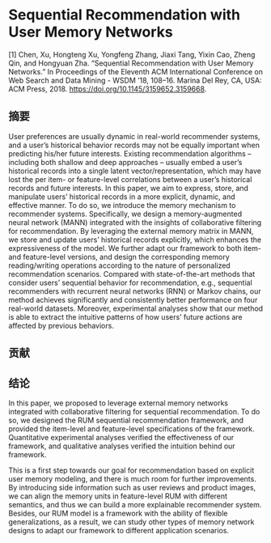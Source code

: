 # Sequential Recommendation with User Memory Networks

[1] Chen, Xu, Hongteng Xu, Yongfeng Zhang, Jiaxi Tang, Yixin Cao, Zheng Qin, and Hongyuan Zha. “Sequential Recommendation with User Memory Networks.” In Proceedings of the Eleventh ACM International Conference on Web Search and Data Mining - WSDM ’18, 108–16. Marina Del Rey, CA, USA: ACM Press, 2018. https://doi.org/10.1145/3159652.3159668.


## 摘要

User preferences are usually dynamic in real-world recommender systems, and a user’s historical behavior records may not be equally important when predicting his/her future interests. Existing recommendation algorithms – including both shallow and deep approaches – usually embed a user’s historical records into a single latent vector/representation, which may have lost the per item- or
feature-level correlations between a user’s historical records and future interests. In this paper, we aim to express, store, and manipulate users’ historical records in a more explicit, dynamic, and effective manner. To do so, we introduce the memory mechanism to recommender systems. Specifically, we design a memory-augmented neural network (MANN) integrated with the insights of collaborative filtering for recommendation. By leveraging the external memory matrix in MANN, we store and update users’ historical records explicitly, which enhances the expressiveness of the model. We further adapt our framework to both item- and feature-level versions, and design the corresponding memory reading/writing operations according to the nature of personalized recommendation
scenarios. Compared with state-of-the-art methods that consider users’ sequential behavior for recommendation, e.g., sequential recommenders with recurrent neural networks (RNN) or Markov
chains, our method achieves significantly and consistently better performance on four real-world datasets. Moreover, experimental analyses show that our method is able to extract the intuitive patterns of how users’ future actions are affected by previous behaviors.

## 贡献


## 结论

In this paper, we proposed to leverage external memory networks integrated with collaborative filtering for sequential recommendation. To do so, we designed the RUM sequential recommendation framework, and provided the item-level and feature-level specifications of the framework. Quantitative experimental analyses verified the effectiveness of our framework, and qualitative analyses verified the intuition behind our framework.

This is a first step towards our goal for recommendation based on explicit user memory modeling, and there is much room for further improvements. By introducing side information such as user reviews and product images, we can align the memory units in feature-level RUM with different semantics, and thus we can build a more explainable recommender system. Besides, our RUM model is a framework with the ability of flexible generalizations, as a result, we can study other types of memory network designs to
adapt our framework to different application scenarios.
